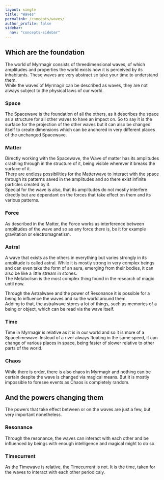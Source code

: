 ```yaml
---
layout: single
title: "Waves"
permalink: /concepts/waves/
author_profile: false
sidebar:
  nav: "concepts-sidebar"
---
```

## Which are the foundation

The world of Myrmagir consists of threedimensional waves, of which amplitudes and properties the world exists how it is perceived by its inhabitants. These waves are very abstract so take your time to understand them.  
While the waves of Myrmagir can be described as waves, they are not always subject to the physical laws of our world.  

### Space
The Spacewave is the foundation of all the others, as it describes the space as a structure for all other waves to have an impact on. So to say it is the surface for the projection of the other waves but it can also be changed itself to create dimensions which can be anchored in very different places of the unchanged Spacewave.  

### Matter
Directly working with the Spacewave, the Wave of matter has its amplitudes crashing through in the structure of it, being visible wherever it breaks the surface of it.  
There are endless possibilities for the Matterwave to interact with the space through its patterns saved in the amplitudes and so there exist infinite particles created by it.  
Special for the wave is also, that its amplitudes do not mostly interfere directly but are dependant on the forces that take effect on them and its various patterns.  

### Force
As described in the Matter, the Force works as interference between amplitudes of the wave and so as any force there is, be it for example gravitation or electromagnetism.

### Astral
A wave that exists as the others in everything but varies strongly in its amplitude is called astral. While it is mostly strong in very complex beings and can even take the form of an aura, emerging from their bodies, it can also be like a little stream in stones.  
The Metabolism is the most complex thing found in the research of magic until now.

Through the Astralwave and the power of Resonance it is possible for a being to influence the waves and so the world around them.  
Adding to that, the astralwave stores a lot of things, such as memories of a being or object, which can be read via the wave itself.

### Time
Time in Myrmagir is relative as it is in our world and so it is more of a Spacetimewave. Instead of a river always floating in the same speed, it can change of various places in space, being faster of slower relative to other parts of the world.

### Chaos
While there is order, there is also chaos in Myrmagir and nothing can be certain despite the wave is changed via magical means. But it is mostly impossible to foresee events as Chaos is completely random.  

## And the powers changing them
The powers that take effect between or on the waves are just a few, but very important nonetheless.  

### Resonance
Through the resonance, the waves can interact with each other and be influenced by beings with enough intelligence and magical might to do so.  

### Timecurrent
As the Timewave is relative, the Timecurrent is not. It is the time, taken for the waves to interact with each other periodicaly.
